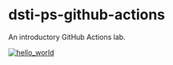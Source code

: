 # dsti-ps-github-actions
An introductory GitHub Actions lab.

[![hello_world](https://github.com/OscarHYCheung/dsti-ps-github-actions/actions/workflows/hello_world.yaml/badge.svg)](https://github.com/OscarHYCheung/dsti-ps-github-actions/actions/workflows/hello_world.yaml)
